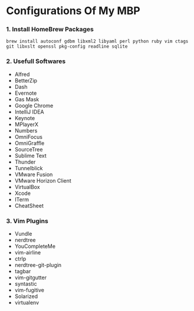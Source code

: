 # Configurations Of My MBP

### 1. Install HomeBrew Packages

`brew install autoconf gdbm libxml2 libyaml perl python ruby vim ctags git libxslt openssl pkg-config readline sqlite`

### 2. Usefull Softwares

* Alfred
* BetterZip
* Dash
* Evernote
* Gas Mask
* Google Chrome
* IntelliJ IDEA
* Keynote
* MPlayerX
* Numbers
* OmniFocus
* OmniGraffle
* SourceTree
* Sublime Text
* Thunder
* Tunnelblick
* VMware Fusion
* VMware Horizon Client
* VirtualBox
* Xcode
* ITerm
* CheatSheet

### 3. Vim Plugins

* Vundle
* nerdtree
* YouCompleteMe
* vim-airline
* ctrlp
* nerdtree-git-plugin
* tagbar
* vim-gitgutter
* syntastic
* vim-fugitive
* Solarized
* virtualenv

